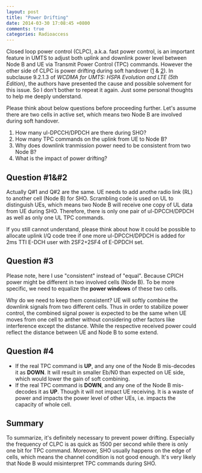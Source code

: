 ```yaml
---
layout: post
title: "Power Drifting"
date: 2014-03-30 17:08:45 +0800
comments: true
categories: Radioaccess
---
```


Closed loop power control (CLPC), a.k.a. fast power control, is an important feature in UMTS to adjust both uplink and downlink power level between Node B and UE via Transmit Power Control (TPC) commands. However the other side of CLPC is power drifting during soft handover ([1](http://blog.pzheng.me/2013/04/02/soft-and-softer-handover/) & [2](http://blog.pzheng.me/2013/05/12/soft-and-softer-handover-ii/)). In subclause 9.2.1.3 of *WCDMA for UMTS: HSPA Evolution and LTE (5th Edition)*, the authors have presented the cause and possible solvement for this issue. So I don't bother to repeat it again. Just some personal thoughts to help me deeply understand.

<!--more-->

Please think about below questions before proceeding further. Let's assume there are two cells in active set, which means two Node B are involved during soft handover.

1. How many ul-DPCCH/DPDCH are there during SHO?
2. How many TPC commands on the uplink from UE to Node B?
3. Why does downlink tranmission power need to be consistent from two Node B?
4. What is the impact of power drifting?

## Question #1&#2

Actually Q#1 and Q#2 are the same. UE needs to add anothe radio link (RL) to another cell (Node B) for SHO. Scrambling code is used on UL to distinguish UEs, which means two Node B will receive one copy of UL data from UE during SHO. Therefore, there is only one pair of ul-DPCCH/DPDCH as well as only one UL TPC commands.

If you still cannot understand, please think about how it could be possible to allocate uplink I/Q code tree if one more ul-DPCCH/DPDCH is added for 2ms TTI E-DCH user with 2SF2+2SF4 of E-DPDCH set.

## Question #3

Please note, here I use "consistent" instead of "equal". Because CPICH power might be different in two involved cells (Node B). To be more specific, we need to equalize the **power windows** of these two cells.

Why do we need to keep them consistent? UE will softly combine the downlink signals from two different cells. Thus in order to stabilize power control, the combined signal power is expected to be the same when UE moves from one cell to anther without considering other factors like interference except the distance. While the respective received power could reflect the distance between UE and Node B to some extend.

## Question #4

* If the real TPC command is **UP**, and any one of the Node B mis-decodes it as **DOWN**. It will result in smaller Eb/N0 than expected on UE side, which would lower the gain of soft combining.
* If the real TPC command is **DOWN**, and any one of the Node B mis-decodes it as **UP**. Though it will not impact UE receiving. It is a waste of power and impacts the power level of other UEs, i.e. impacts the capacity of whole cell.

## Summary

To summarize, it's definitely necessary to prevent power drifting. Especially the frequency of CLPC is as quick as 1500 per second while there is only one bit for TPC command. Moreover, SHO usually happens on the edge of cells, which means the channel condition is not good enough. It's very likely that Node B would misinterpret TPC commands during SHO.
